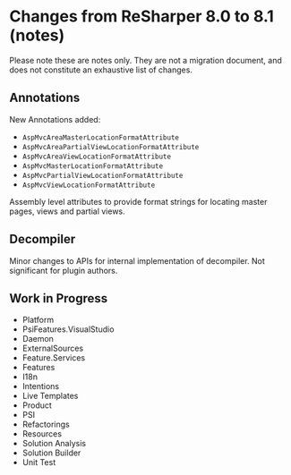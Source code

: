 # Changes from ReSharper 8.0 to 8.1 (notes)

Please note these are notes only. They are not a migration document, and does not constitute an exhaustive list of changes.

## Annotations

New Annotations added:

* `AspMvcAreaMasterLocationFormatAttribute`
* `AspMvcAreaPartialViewLocationFormatAttribute`
* `AspMvcAreaViewLocationFormatAttribute`
* `AspMvcMasterLocationFormatAttribute`
* `AspMvcPartialViewLocationFormatAttribute`
* `AspMvcViewLocationFormatAttribute`

Assembly level attributes to provide format strings for locating master pages, views and partial views.

## Decompiler

Minor changes to APIs for internal implementation of decompiler. Not significant for plugin authors.

## Work in Progress

* Platform
* PsiFeatures.VisualStudio
* Daemon
* ExternalSources
* Feature.Services
* Features
* I18n
* Intentions
* Live Templates
* Product
* PSI
* Refactorings
* Resources
* Solution Analysis
* Solution Builder
* Unit Test